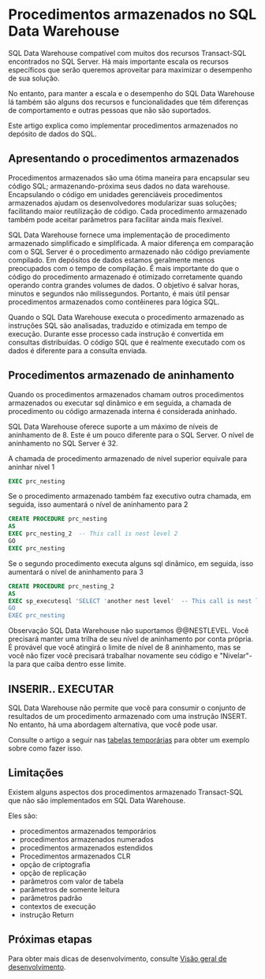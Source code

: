<properties
   pageTitle="Procedimentos armazenados no SQL Data Warehouse | Microsoft Azure"
   description="Dicas para implementar procedimentos armazenados no armazém de dados do SQL Azure para desenvolvimento de soluções."
   services="sql-data-warehouse"
   documentationCenter="NA"
   authors="jrowlandjones"
   manager="barbkess"
   editor=""/>

<tags
   ms.service="sql-data-warehouse"
   ms.devlang="NA"
   ms.topic="article"
   ms.tgt_pltfrm="NA"
   ms.workload="data-services"
   ms.date="06/30/2016"
   ms.author="jrj;barbkess;sonyama"/>

# <a name="stored-procedures-in-sql-data-warehouse"></a>Procedimentos armazenados no SQL Data Warehouse

SQL Data Warehouse compatível com muitos dos recursos Transact-SQL encontrados no SQL Server. Há mais importante escala os recursos específicos que serão queremos aproveitar para maximizar o desempenho de sua solução.

No entanto, para manter a escala e o desempenho do SQL Data Warehouse lá também são alguns dos recursos e funcionalidades que têm diferenças de comportamento e outras pessoas que não são suportados.

Este artigo explica como implementar procedimentos armazenados no depósito de dados do SQL.

## <a name="introducing-stored-procedures"></a>Apresentando o procedimentos armazenados
Procedimentos armazenados são uma ótima maneira para encapsular seu código SQL; armazenando-próxima seus dados no data warehouse. Encapsulando o código em unidades gerenciáveis procedimentos armazenados ajudam os desenvolvedores modularizar suas soluções; facilitando maior reutilização de código. Cada procedimento armazenado também pode aceitar parâmetros para facilitar ainda mais flexível.

SQL Data Warehouse fornece uma implementação de procedimento armazenado simplificado e simplificada. A maior diferença em comparação com o SQL Server é o procedimento armazenado não código previamente compilado. Em depósitos de dados estamos geralmente menos preocupados com o tempo de compilação. É mais importante do que o código do procedimento armazenado é otimizado corretamente quando operando contra grandes volumes de dados. O objetivo é salvar horas, minutos e segundos não milissegundos. Portanto, é mais útil pensar procedimentos armazenados como contêineres para lógica SQL.     

Quando o SQL Data Warehouse executa o procedimento armazenado as instruções SQL são analisadas, traduzido e otimizada em tempo de execução. Durante esse processo cada instrução é convertida em consultas distribuídas. O código SQL que é realmente executado com os dados é diferente para a consulta enviada.

## <a name="nesting-stored-procedures"></a>Procedimentos armazenado de aninhamento
Quando os procedimentos armazenados chamam outros procedimentos armazenados ou executar sql dinâmico e em seguida, a chamada de procedimento ou código armazenada interna é considerada aninhado.

SQL Data Warehouse oferece suporte a um máximo de níveis de aninhamento de 8. Este é um pouco diferente para o SQL Server. O nível de aninhamento no SQL Server é 32.

A chamada de procedimento armazenado de nível superior equivale para aninhar nível 1

```sql
EXEC prc_nesting
```
Se o procedimento armazenado também faz executivo outra chamada, em seguida, isso aumentará o nível de aninhamento para 2
```sql
CREATE PROCEDURE prc_nesting
AS
EXEC prc_nesting_2  -- This call is nest level 2
GO
EXEC prc_nesting
```
Se o segundo procedimento executa alguns sql dinâmico, em seguida, isso aumentará o nível de aninhamento para 3
```sql
CREATE PROCEDURE prc_nesting_2
AS
EXEC sp_executesql 'SELECT 'another nest level'  -- This call is nest level 2
GO
EXEC prc_nesting
```

Observação SQL Data Warehouse não suportamos @@NESTLEVEL. Você precisará manter uma trilha de seu nível de aninhamento por conta própria. É provável que você atingirá o limite de nível de 8 aninhamento, mas se você não fizer você precisará trabalhar novamente seu código e "Nivelar"-la para que caiba dentro esse limite.

## <a name="insertexecute"></a>INSERIR.. EXECUTAR
SQL Data Warehouse não permite que você para consumir o conjunto de resultados de um procedimento armazenado com uma instrução INSERT. No entanto, há uma abordagem alternativa, que você pode usar.

Consulte o artigo a seguir nas [tabelas temporárias] para obter um exemplo sobre como fazer isso.

## <a name="limitations"></a>Limitações

Existem alguns aspectos dos procedimentos armazenado Transact-SQL que não são implementados em SQL Data Warehouse.

Eles são:

- procedimentos armazenados temporários
- procedimentos armazenados numerados
- procedimentos armazenados estendidos
- Procedimentos armazenados CLR
- opção de criptografia
- opção de replicação
- parâmetros com valor de tabela
- parâmetros de somente leitura
- parâmetros padrão
- contextos de execução
- instrução Return

## <a name="next-steps"></a>Próximas etapas
Para obter mais dicas de desenvolvimento, consulte [Visão geral de desenvolvimento][].

<!--Image references-->

<!--Article references-->
[tabelas temporárias]: ./sql-data-warehouse-tables-temporary.md#modularizing-code
[Visão geral de desenvolvimento]: ./sql-data-warehouse-overview-develop.md

<!--MSDN references-->
[nest level]: https://msdn.microsoft.com/library/ms187371.aspx

<!--Other Web references-->
